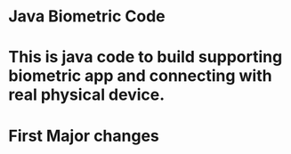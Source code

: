 # Java Biometric Code

# This is java code to build supporting biometric app and connecting with real physical device.


# First Major changes

